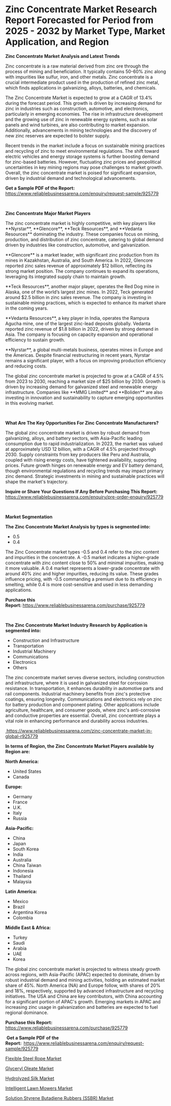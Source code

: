 <p><h1>Zinc Concentrate Market Research Report Forecasted for Period from 2025 -  2032 by Market Type, Market Application, and Region</h1></p><p><strong>Zinc Concentrate Market Analysis and Latest Trends</strong></p>
<p><p>Zinc concentrate is a raw material derived from zinc ore through the process of mining and beneficiation. It typically contains 50-60% zinc along with impurities like sulfur, iron, and other metals. Zinc concentrate is a crucial intermediate product used in the production of refined zinc metal, which finds applications in galvanizing, alloys, batteries, and chemicals.</p><p>The Zinc Concentrate Market is expected to grow at a CAGR of 13.4% during the forecast period. This growth is driven by increasing demand for zinc in industries such as construction, automotive, and electronics, particularly in emerging economies. The rise in infrastructure development and the growing use of zinc in renewable energy systems, such as solar panels and wind turbines, are also contributing to market expansion. Additionally, advancements in mining technologies and the discovery of new zinc reserves are expected to bolster supply.</p><p>Recent trends in the market include a focus on sustainable mining practices and recycling of zinc to meet environmental regulations. The shift toward electric vehicles and energy storage systems is further boosting demand for zinc-based batteries. However, fluctuating zinc prices and geopolitical uncertainties in key mining regions may pose challenges to market growth. Overall, the zinc concentrate market is poised for significant expansion, driven by industrial demand and technological advancements.</p></p>
<p><strong>Get a Sample PDF of the Report:&nbsp;</strong> <a href="https://www.reliablebusinessarena.com/enquiry/request-sample/925779?utm_campaign=2039&utm_medium=2&utm_source=Github&utm_content=ia&utm_term=26012025&utm_id=zinc-concentrate">https://www.reliablebusinessarena.com/enquiry/request-sample/925779</a></p>
<p>&nbsp;</p>
<p><strong>Zinc Concentrate Major Market Players</strong></p>
<p><p>The zinc concentrate market is highly competitive, with key players like **Nyrstar**, **Glencore**, **Teck Resources**, and **Vedanta Resources** dominating the industry. These companies focus on mining, production, and distribution of zinc concentrate, catering to global demand driven by industries like construction, automotive, and galvanization.</p><p>**Glencore** is a market leader, with significant zinc production from its mines in Kazakhstan, Australia, and South America. In 2022, Glencore reported zinc sales revenue of approximately $12 billion, reflecting its strong market position. The company continues to expand its operations, leveraging its integrated supply chain to maintain growth.</p><p>**Teck Resources**, another major player, operates the Red Dog mine in Alaska, one of the world’s largest zinc mines. In 2022, Teck generated around $2.5 billion in zinc sales revenue. The company is investing in sustainable mining practices, which is expected to enhance its market share in the coming years.</p><p>**Vedanta Resources**, a key player in India, operates the Rampura Agucha mine, one of the largest zinc-lead deposits globally. Vedanta reported zinc revenue of $1.8 billion in 2022, driven by strong demand in Asia. The company is focusing on capacity expansion and operational efficiency to sustain growth.</p><p>**Nyrstar**, a global multi-metals business, operates mines in Europe and the Americas. Despite financial restructuring in recent years, Nyrstar remains a significant player, with a focus on improving production efficiency and reducing costs.</p><p>The global zinc concentrate market is projected to grow at a CAGR of 4.5% from 2023 to 2030, reaching a market size of $25 billion by 2030. Growth is driven by increasing demand for galvanized steel and renewable energy infrastructure. Companies like **MMG Limited** and **Boliden** are also investing in innovation and sustainability to capture emerging opportunities in this evolving market.</p></p>
<p>&nbsp;</p>
<p><strong>What Are The Key Opportunities For Zinc Concentrate Manufacturers?</strong></p>
<p><p>The global zinc concentrate market is driven by robust demand from galvanizing, alloys, and battery sectors, with Asia-Pacific leading consumption due to rapid industrialization. In 2023, the market was valued at approximately USD 12 billion, with a CAGR of 4.5% projected through 2030. Supply constraints from key producers like Peru and Australia, coupled with rising energy costs, have tightened availability, supporting prices. Future growth hinges on renewable energy and EV battery demand, though environmental regulations and recycling trends may impact primary zinc demand. Strategic investments in mining and sustainable practices will shape the market's trajectory.</p></p>
<p><strong>Inquire or Share Your Questions If Any Before Purchasing This Report:</strong> <a href="https://www.reliablebusinessarena.com/enquiry/pre-order-enquiry/925779?utm_campaign=2039&utm_medium=2&utm_source=Github&utm_content=ia&utm_term=26012025&utm_id=zinc-concentrate">https://www.reliablebusinessarena.com/enquiry/pre-order-enquiry/925779</a></p>
<p>&nbsp;</p>
<p><strong>Market Segmentation</strong></p>
<p><strong>The Zinc Concentrate Market Analysis by types is segmented into:</strong></p>
<p><ul><li>0.5</li><li>0.4</li></ul></p>
<p><p>The Zinc Concentrate market types -0.5 and 0.4 refer to the zinc content and impurities in the concentrate. A -0.5 market indicates a higher-grade concentrate with zinc content close to 50% and minimal impurities, making it more valuable. A 0.4 market represents a lower-grade concentrate with around 40% zinc and higher impurities, reducing its value. These grades influence pricing, with -0.5 commanding a premium due to its efficiency in smelting, while 0.4 is more cost-sensitive and used in less demanding applications.</p></p>
<p><strong>Purchase this Report:&nbsp;</strong><a href="https://www.reliablebusinessarena.com/purchase/925779?utm_campaign=2039&utm_medium=2&utm_source=Github&utm_content=ia&utm_term=26012025&utm_id=zinc-concentrate">https://www.reliablebusinessarena.com/purchase/925779</a></p>
<p>&nbsp;</p>
<p><strong>The Zinc Concentrate Market Industry Research by Application is segmented into:</strong></p>
<p><ul><li>Construction and Infrastructure</li><li>Transportation</li><li>Industrial Machinery</li><li>Communications</li><li>Electronics</li><li>Others</li></ul></p>
<p><p>The zinc concentrate market serves diverse sectors, including construction and infrastructure, where it is used in galvanized steel for corrosion resistance. In transportation, it enhances durability in automotive parts and rail components. Industrial machinery benefits from zinc's protective coatings, ensuring longevity. Communications and electronics rely on zinc for battery production and component plating. Other applications include agriculture, healthcare, and consumer goods, where zinc's anti-corrosive and conductive properties are essential. Overall, zinc concentrate plays a vital role in enhancing performance and durability across industries.</p></p>
<p><a href="https://www.reliablebusinessarena.com/zinc-concentrate-market-in-global-r925779?utm_campaign=2039&utm_medium=2&utm_source=Github&utm_content=ia&utm_term=26012025&utm_id=zinc-concentrate">&nbsp;https://www.reliablebusinessarena.com/zinc-concentrate-market-in-global-r925779</a></p>
<p><strong>In terms of Region, the Zinc Concentrate Market Players available by Region are:</strong></p>
<p>
    <p> <strong> North America: </strong>
        <ul>
            <li>United States</li>
            <li>Canada</li>
        </ul>
        </p> 
    <p> <strong> Europe: </strong>
        <ul>
            <li>Germany</li>
            <li>France</li>
            <li>U.K.</li>
            <li>Italy</li>
            <li>Russia</li>
        </ul>
        </p> 
    <p> <strong> Asia-Pacific: </strong>
        <ul>
            <li>China</li>
            <li>Japan</li>
            <li>South Korea</li>
            <li>India</li>
            <li>Australia</li>
            <li>China Taiwan</li>
            <li>Indonesia</li>
            <li>Thailand</li>
            <li>Malaysia</li>
        </ul>
        </p> 
    <p> <strong> Latin America: </strong>
        <ul>
            <li>Mexico</li>
            <li>Brazil</li>
            <li>Argentina Korea</li>
            <li>Colombia</li>
        </ul>
        </p> 
    <p> <strong> Middle East & Africa: </strong>
        <ul>
            <li>Turkey</li>
            <li>Saudi</li>
            <li>Arabia</li>
            <li>UAE</li>
            <li>Korea</li>
        </ul>
    </p>
    </p>
<p><p>The global zinc concentrate market is projected to witness steady growth across regions, with Asia-Pacific (APAC) expected to dominate, driven by robust industrial demand and mining activities, holding an estimated market share of 45%. North America (NA) and Europe follow, with shares of 20% and 18%, respectively, supported by advanced infrastructure and recycling initiatives. The USA and China are key contributors, with China accounting for a significant portion of APAC's growth. Emerging markets in APAC and increasing zinc usage in galvanization and batteries are expected to fuel regional dominance.</p></p>
<p><strong>Purchase this Report: </strong><a href="https://www.reliablebusinessarena.com/purchase/925779?utm_campaign=2039&utm_medium=2&utm_source=Github&utm_content=ia&utm_term=26012025&utm_id=zinc-concentrate">https://www.reliablebusinessarena.com/purchase/925779</a></p>
<p>&nbsp;<strong>Get a Sample PDF of the Report:&nbsp;&nbsp;</strong><a href="https://www.reliablebusinessarena.com/enquiry/request-sample/925779?utm_campaign=2039&utm_medium=2&utm_source=Github&utm_content=ia&utm_term=26012025&utm_id=zinc-concentrate">https://www.reliablebusinessarena.com/enquiry/request-sample/925779</a></p>
<p><strong></strong></p>
<p><p><a href="https://www.linkedin.com/pulse/latest-market-analysis-shows-flexible-steel-rope-poised-grow-m37gf?utm_campaign=2039&utm_medium=2&utm_source=Github&utm_content=ia&utm_term=26012025&utm_id=zinc-concentrate">Flexible Steel Rope Market</a></p><p><a href="https://github.com/nibbsmantji/Market-Research-Report-List-1/blob/main/glyceryl-oleate-market.md?utm_campaign=2039&utm_medium=2&utm_source=Github&utm_content=ia&utm_term=26012025&utm_id=zinc-concentrate">Glyceryl Oleate Market</a></p><p><a href="https://github.com/djibenesha/Market-Research-Report-List-1/blob/main/hydrolyzed-silk-market.md?utm_campaign=2039&utm_medium=2&utm_source=Github&utm_content=ia&utm_term=26012025&utm_id=zinc-concentrate">Hydrolyzed Silk Market</a></p><p><a href="https://www.linkedin.com/pulse/intelligent-lawn-mowers-market-emerging-trends-future-prospects-sgsgf?utm_campaign=2039&utm_medium=2&utm_source=Github&utm_content=ia&utm_term=26012025&utm_id=zinc-concentrate">Intelligent Lawn Mowers Market</a></p><p><a href="https://www.linkedin.com/pulse/navigating-solution-styrene-butadiene-rubbers-ssbr-market-through-mbv1f?utm_campaign=2039&utm_medium=2&utm_source=Github&utm_content=ia&utm_term=26012025&utm_id=zinc-concentrate">Solution Styrene Butadiene Rubbers (SSBR) Market</a></p></p>